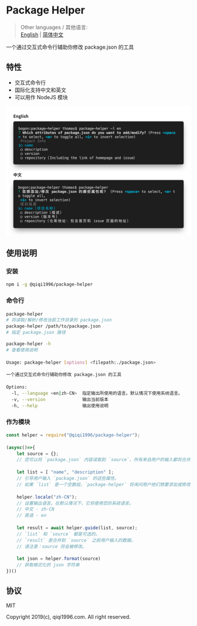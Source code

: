 # Package Helper

> Other languages / 其他语言:  
> [English](./README.md) | [简体中文](./README.zh_CN.md)  

一个通过交互式命令行辅助你修改 package.json 的工具

## 特性

- 交互式命令行
- 国际化支持中文和英文
- 可以用作 NodeJS 模块

![Screen Capture](./capture.png)

## 使用说明

### 安装

```bash
npm i -g @qiqi1996/package-helper
```

### 命令行

```bash
package-helper
# 将读取/解析/修改当前工作目录的 package.json
package-helper /path/to/package.json
# 指定 package.json 路径
```

```bash
package-helper -h
# 查看使用说明

Usage: package-helper [options] <filepath:./package.json>

一个通过交互式命令行辅助你修改 package.json 的工具

Options:
  -l, --language <en|zh-CN>  指定输出所使用的语言。默认情况下使用系统语言。
  -v, --version              输出当前版本
  -h, --help                 输出使用说明
```

### 作为模块

```javascript
const helper = require("@qiqi1996/package-helper");

(async()=>{
    let source = {};
    // 您可以将 `package.json` 内容读取到 `source`，所有来自用户的输入都将合并到其中。

    let list = [ "name", "description" ];
    // 引导用户输入 `package.json` 的这些属性。
    // 如果 `list` 是一个空数组，`package-helper` 将询问用户他们想要添加或修改 `package.json` 的哪些属性。

    helper.locale("zh-CN");
    // 设置输出语言。在默认情况下，它将使用您的系统语言。
    // 中文 - zh-CN
    // 英语 - en

    let result = await helper.guide(list, source);
    // `list` 和 `source` 都是可选的。
    // `result` 是合并到 `source` 之前用户输入的数据。
    // 请注意：source 将会被修改。

    let json = helper.format(source)
    // 获取格式化的 json 字符串
})()
```

## 协议

MIT

Copyright 2019(c), qiqi1996.com. All right reserved.